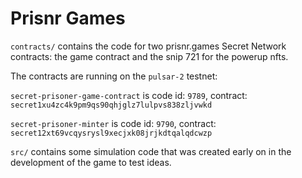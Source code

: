 # Prisnr Games

`contracts/` contains the code for two prisnr.games Secret Network contracts: the game contract and the snip 721 for the powerup nfts.

The contracts are running on the `pulsar-2` testnet:

`secret-prisoner-game-contract` is code id: `9789`, contract: `secret1xu4zc4k9pm9qs90qhjglz7lulpvs838zljvwkd`

`secret-prisoner-minter` is code id: `9790`, contract: `secret12xt69vcqysrysl9xecjxk08jrjkdtqalqdcwzp`

`src/` contains some simulation code that was created early on in the development of the game to test ideas.